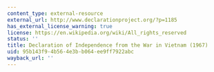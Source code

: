 ```yaml
---
content_type: external-resource
external_url: http://www.declarationproject.org/?p=1185
has_external_license_warning: true
license: https://en.wikipedia.org/wiki/All_rights_reserved
status: ''
title: Declaration of Independence from the War in Vietnam (1967)
uid: 95b143f9-4b56-4e3b-b064-ee9ff7922abc
wayback_url: ''
---
```

